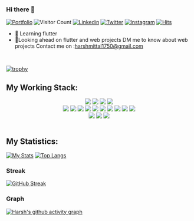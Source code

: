 ### Hi there 👋

[![Portfolio](https://img.shields.io/website?color=blue&label=Portfolio&style=flat&up_message=Online&url=https://www.facebook.com)](https://harshmittal1750.github.io/portfolio/#)
![Visitor Count](https://komarev.com/ghpvc/?username=harshmittal1750&color=blue&logo=flat)
[![Linkedin](https://img.shields.io/badge/harshmittal1750-black?style=flat&logo=Linkedin&logoColor=blue&link=https:https://www.linkedin.com/in/harsh-mittal-194a45183/)](https://www.linkedin.com/in/harshmittal1750)
[![Twitter](https://img.shields.io/badge/harshmittal1750-black?style=flat&logo=Twitter&logoColor=blue&link=https:https:https://twitter.com/harshmittal1750)](https://twitter.com/harshmittal1750)
[![Instagram](https://img.shields.io/badge/harshmittal1750-black?style=flat&logo=Instagram&logoColor=pink&link=https:https:https:/https://www.instagram.com/harshmittal1750/)](https://www.instagram.com/harshmittal1750/)
[![Hits](https://hits.seeyoufarm.com/api/count/incr/badge.svg?url=https%3A%2F%2Fgithub.com%2Fharshmittal1750%2Fharshmittal1750&count_bg=%233DB6F6&title_bg=%23555555&icon=iconify.svg&icon_color=%23E7E7E7&title=hits&edge_flat=false)](https://hits.seeyoufarm.com)
<br>

- 🔭 Learning flutter
- 👯Looking ahead on flutter and web projects
DM me to know about web projects
Contact me on :<a href="mailto:harshmittal1750@gmail.com">harshmittal1750@gmail.com</a>
<br>

[![trophy](https://github-profile-trophy.vercel.app/?username=harshmittal1750&row=1)](https://github.com/ryo-ma/github-profile-trophy)

## My Working Stack:

<div align="center">
    <img src="https://img.shields.io/badge/-C++-000000?&style=flat&logo=c%2B%2B&logoColor=0277BD" />
    <img src="https://img.shields.io/badge/-C-000000?&style=flat&logo=c&logoColor=5968BA" />
    <img src="https://img.shields.io/badge/-Java-000000?style=flat&logo=java&logoColor=F44336" />
    <img src="https://img.shields.io/badge/-Python-000000?style=flat&logo=python&logoColorhalf=396E9B" /> <br>
    <img src="https://img.shields.io/badge/-HTML-000000?&style=flat&logo=html5&logoColor=E44D26"/>
    <img src="https://img.shields.io/badge/-CSS-000000?&style=flat&logo=css3&logoColor=42A5F5"/>
    <img src="https://img.shields.io/badge/-JavaScript-000000?style=flat&logo=javascript&logoColor=FFCA28" />
    <img src="https://img.shields.io/badge/-Php-000000?style=flat&logo=php&logoColor=1E87E3" />
    <img src="https://img.shields.io/badge/-React-000000?style=flat&logo=react&logoColor=03AABF" />
    <img src="https://img.shields.io/badge/-Angular-000000?style=flat&logo=angular&logoColor=E53935">
    <img src="https://img.shields.io/badge/-Node.js-000000?&style=flat&logo=node.js&logoColor=8AC149"/>
    <img src="https://img.shields.io/badge/-NPM-000000?&style=flat&logo=npm&logoColor=CB3837"/>
    <img src="https://img.shields.io/badge/-MySQL-000000?style=flat&logo=mysql&logoColor=E6892E" />
    <img src="https://img.shields.io/badge/-MongoDB-000000?style=flat&logo=mongodb&logoColor=4AAA3C" /> <br>
    <img src="https://img.shields.io/badge/-git-000000?&style=flat&logo=git&logoColor=E64A19"/>
    <img src="https://img.shields.io/badge/-Gitpod-000000?style=flat&logo=gitpod&logoColor=29B4F4" />
    <img src="https://img.shields.io/badge/-Github-000000?style=flat&logo=github&logoColor=DEDEDF" />
</div>

<br>

## My Statistics:

[![My Stats](https://github-readme-stats.vercel.app/api?username=harshmittal1750&show_icons=true&title_color=08fdd8&icon_color=bb2acf&text_color=ffffff&bg_color=0a192f&count_private=true)](https://github.com/harshmittal1750?tab=repositories)
[![Top Langs](https://github-readme-stats.vercel.app/api/top-langs/?username=harshmittal1750&layout=compact&show_icons=true&title_color=08fdd8&icon_color=bb2acf&text_color=ffffff&bg_color=0a192f)](https://github.com/harshmittal1750?tab=repositories)

  ### Streak
 [![GitHub Streak](https://github-readme-streak-stats.herokuapp.com/?user=harshmittal1750)](https://git.io/streak-stats)

  ### Graph

  [![Harsh's github activity graph](https://activity-graph.herokuapp.com/graph?username=harshmittal1750)](https://activity-graph.herokuapp.com/graph?username=harshmittal1750&theme=dracula)

</div>


<!-- - 🤔 I’m looking for help with  -->
